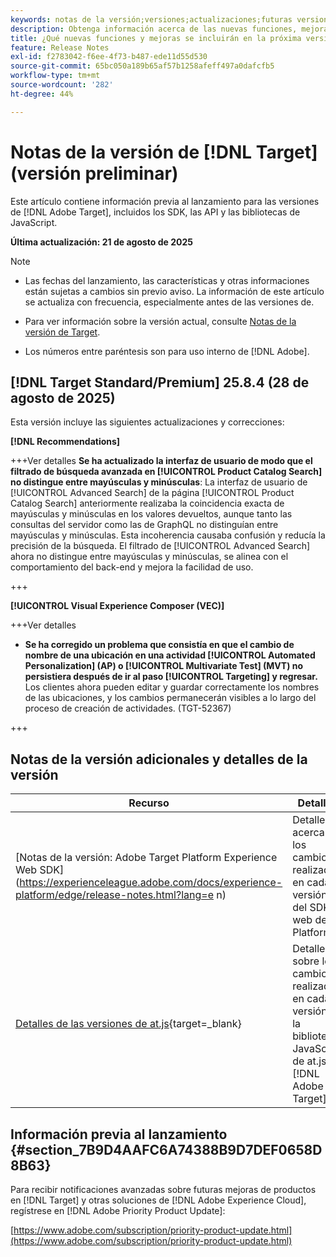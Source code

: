 ```yaml
---
keywords: notas de la versión;versiones;actualizaciones;futuras versiones;mejoras;nuevas funciones;correcciones;actualizaciones;versión preliminar;acceso anticipado
description: Obtenga información acerca de las nuevas funciones, mejoras y correcciones que incluirá la próxima versión de [!DNL Target], incluidos los SDK, las API y las bibliotecas de JavaScript.
title: ¿Qué nuevas funciones y mejoras se incluirán en la próxima versión de  [!DNL Target] ?
feature: Release Notes
exl-id: f2783042-f6ee-4f73-b487-ede11d55d530
source-git-commit: 65bc050a189b65af57b1258afeff497a0dafcfb5
workflow-type: tm+mt
source-wordcount: '282'
ht-degree: 44%

---
```


# Notas de la versión de [!DNL Target] (versión preliminar)

Este artículo contiene información previa al lanzamiento para las versiones de [!DNL Adobe Target], incluidos los SDK, las API y las bibliotecas de JavaScript.

**Última actualización: 21 de agosto de 2025**

>[!NOTE]
>
>* Las fechas del lanzamiento, las características y otras informaciones están sujetas a cambios sin previo aviso. La información de este artículo se actualiza con frecuencia, especialmente antes de las versiones de.
>
>* Para ver información sobre la versión actual, consulte [Notas de la versión de Target](release-notes.md).
>
>* Los números entre paréntesis son para uso interno de [!DNL Adobe].

## [!DNL Target Standard/Premium] 25.8.4 (28 de agosto de 2025)

Esta versión incluye las siguientes actualizaciones y correcciones:

**[!DNL Recommendations]**

+++Ver detalles
**Se ha actualizado la interfaz de usuario de modo que el filtrado de búsqueda avanzada en [!UICONTROL Product Catalog Search] no distingue entre mayúsculas y minúsculas**: La interfaz de usuario de [!UICONTROL Advanced Search] de la página [!UICONTROL Product Catalog Search] anteriormente realizaba la coincidencia exacta de mayúsculas y minúsculas en los valores devueltos, aunque tanto las consultas del servidor como las de GraphQL no distinguían entre mayúsculas y minúsculas. Esta incoherencia causaba confusión y reducía la precisión de la búsqueda. El filtrado de [!UICONTROL Advanced Search] ahora no distingue entre mayúsculas y minúsculas, se alinea con el comportamiento del back-end y mejora la facilidad de uso.

+++

**[!UICONTROL Visual Experience Composer (VEC)]**

+++Ver detalles
* **Se ha corregido un problema que consistía en que el cambio de nombre de una ubicación en una actividad [!UICONTROL Automated Personalization] (AP) o [!UICONTROL Multivariate Test] (MVT) no persistiera después de ir al paso [!UICONTROL Targeting] y regresar.** Los clientes ahora pueden editar y guardar correctamente los nombres de las ubicaciones, y los cambios permanecerán visibles a lo largo del proceso de creación de actividades. (TGT-52367)

+++

## Notas de la versión adicionales y detalles de la versión

| Recurso | Detalles |
|--- |--- |
| [Notas de la versión: Adobe Target Platform Experience Web SDK]&#x200B;(https://experienceleague.adobe.com/docs/experience-platform/edge/release-notes.html?lang=e n) | Detalles acerca de los cambios realizados en cada versión del SDK web de Platform. |
| [Detalles de las versiones de at.js](https://experienceleague.corp.adobe.com/docs/target-dev/developer/client-side/at-js-implementation/target-atjs-versions.html?lang=es){target=_blank} | Detalles sobre los cambios realizados en cada versión de la biblioteca JavaScript de at.js. [!DNL Adobe Target]. |

## Información previa al lanzamiento {#section_7B9D4AAFC6A74388B9D7DEF0658D8B63}

Para recibir notificaciones avanzadas sobre futuras mejoras de productos en [!DNL Target] y otras soluciones de [!DNL Adobe Experience Cloud], regístrese en [!DNL Adobe Priority Product Update]:

[https://www.adobe.com/subscription/priority-product-update.html](https://www.adobe.com/subscription/priority-product-update.html)
